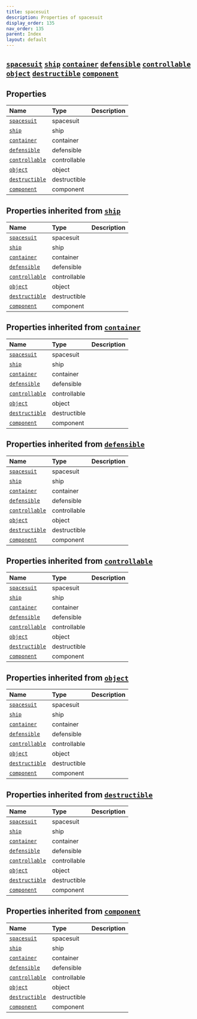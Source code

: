 ```yaml
---
title: spacesuit
description: Properties of spacesuit
display_order: 135
nav_order: 135
parent: Index
layout: default
---
```


##  [`spacesuit`](./spacesuit.html)  [`ship`](./ship.html)  [`container`](./container.html)  [`defensible`](./defensible.html)  [`controllable`](./controllable.html)  [`object`](./object.html)  [`destructible`](./destructible.html)  [`component`](./component.html) 
## Properties
| Name | Type | Description |
|:-----|:-----|:------------|
| [`spacesuit`](./spacesuit.html) | spacesuit |  |
| [`ship`](./ship.html) | ship |  |
| [`container`](./container.html) | container |  |
| [`defensible`](./defensible.html) | defensible |  |
| [`controllable`](./controllable.html) | controllable |  |
| [`object`](./object.html) | object |  |
| [`destructible`](./destructible.html) | destructible |  |
| [`component`](./component.html) | component |  |
## Properties inherited from [`ship`](./ship.html)
| Name | Type | Description |
|:-----|:-----|:------------|
| [`spacesuit`](./spacesuit.html) | spacesuit |  |
| [`ship`](./ship.html) | ship |  |
| [`container`](./container.html) | container |  |
| [`defensible`](./defensible.html) | defensible |  |
| [`controllable`](./controllable.html) | controllable |  |
| [`object`](./object.html) | object |  |
| [`destructible`](./destructible.html) | destructible |  |
| [`component`](./component.html) | component |  |
## Properties inherited from [`container`](./container.html)
| Name | Type | Description |
|:-----|:-----|:------------|
| [`spacesuit`](./spacesuit.html) | spacesuit |  |
| [`ship`](./ship.html) | ship |  |
| [`container`](./container.html) | container |  |
| [`defensible`](./defensible.html) | defensible |  |
| [`controllable`](./controllable.html) | controllable |  |
| [`object`](./object.html) | object |  |
| [`destructible`](./destructible.html) | destructible |  |
| [`component`](./component.html) | component |  |
## Properties inherited from [`defensible`](./defensible.html)
| Name | Type | Description |
|:-----|:-----|:------------|
| [`spacesuit`](./spacesuit.html) | spacesuit |  |
| [`ship`](./ship.html) | ship |  |
| [`container`](./container.html) | container |  |
| [`defensible`](./defensible.html) | defensible |  |
| [`controllable`](./controllable.html) | controllable |  |
| [`object`](./object.html) | object |  |
| [`destructible`](./destructible.html) | destructible |  |
| [`component`](./component.html) | component |  |
## Properties inherited from [`controllable`](./controllable.html)
| Name | Type | Description |
|:-----|:-----|:------------|
| [`spacesuit`](./spacesuit.html) | spacesuit |  |
| [`ship`](./ship.html) | ship |  |
| [`container`](./container.html) | container |  |
| [`defensible`](./defensible.html) | defensible |  |
| [`controllable`](./controllable.html) | controllable |  |
| [`object`](./object.html) | object |  |
| [`destructible`](./destructible.html) | destructible |  |
| [`component`](./component.html) | component |  |
## Properties inherited from [`object`](./object.html)
| Name | Type | Description |
|:-----|:-----|:------------|
| [`spacesuit`](./spacesuit.html) | spacesuit |  |
| [`ship`](./ship.html) | ship |  |
| [`container`](./container.html) | container |  |
| [`defensible`](./defensible.html) | defensible |  |
| [`controllable`](./controllable.html) | controllable |  |
| [`object`](./object.html) | object |  |
| [`destructible`](./destructible.html) | destructible |  |
| [`component`](./component.html) | component |  |
## Properties inherited from [`destructible`](./destructible.html)
| Name | Type | Description |
|:-----|:-----|:------------|
| [`spacesuit`](./spacesuit.html) | spacesuit |  |
| [`ship`](./ship.html) | ship |  |
| [`container`](./container.html) | container |  |
| [`defensible`](./defensible.html) | defensible |  |
| [`controllable`](./controllable.html) | controllable |  |
| [`object`](./object.html) | object |  |
| [`destructible`](./destructible.html) | destructible |  |
| [`component`](./component.html) | component |  |
## Properties inherited from [`component`](./component.html)
| Name | Type | Description |
|:-----|:-----|:------------|
| [`spacesuit`](./spacesuit.html) | spacesuit |  |
| [`ship`](./ship.html) | ship |  |
| [`container`](./container.html) | container |  |
| [`defensible`](./defensible.html) | defensible |  |
| [`controllable`](./controllable.html) | controllable |  |
| [`object`](./object.html) | object |  |
| [`destructible`](./destructible.html) | destructible |  |
| [`component`](./component.html) | component |  |


